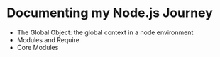 # Documenting my Node.js Journey

- The Global Object: the global context in a node environment
- Modules and Require
- Core Modules
